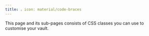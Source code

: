 ```yaml
---
title: 。icon: material/code-braces
---
```


This page and its sub-pages consists of CSS classes you can use to customise
your vault.

